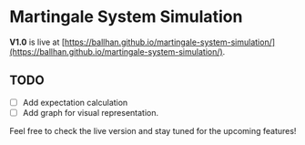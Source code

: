 # Martingale System Simulation

**V1.0** is live at [https://ballhan.github.io/martingale-system-simulation/](https://ballhan.github.io/martingale-system-simulation/).

## TODO
- [ ] Add expectation calculation
- [ ] Add graph for visual representation.

Feel free to check the live version and stay tuned for the upcoming features!
